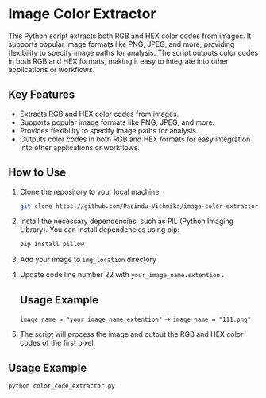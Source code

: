 # Image Color Extractor

This Python script extracts both RGB and HEX color codes from images. It supports popular image formats like PNG, JPEG, and more, providing flexibility to specify image paths for analysis. The script outputs color codes in both RGB and HEX formats, making it easy to integrate into other applications or workflows.

## Key Features

- Extracts RGB and HEX color codes from images.
- Supports popular image formats like PNG, JPEG, and more.
- Provides flexibility to specify image paths for analysis.
- Outputs color codes in both RGB and HEX formats for easy integration into other applications or workflows.

## How to Use

1. Clone the repository to your local machine:

    ```bash
    git clone https://github.com/Pasindu-Vishmika/image-color-extractor.git
    ```

2. Install the necessary dependencies, such as PIL (Python Imaging Library). You can install dependencies using pip:

    ```bash
    pip install pillow
    ```
3. Add your image to `img_location` directory

4. Update code line number 22 with `your_image_name.extention` .

   ## Usage Example
   `image_name = "your_image_name.extention"` -> `image_name = "111.png"`
   
6. The script will process the image and output the RGB and HEX color codes of the first pixel.

## Usage Example

```bash
python color_code_extractor.py 
